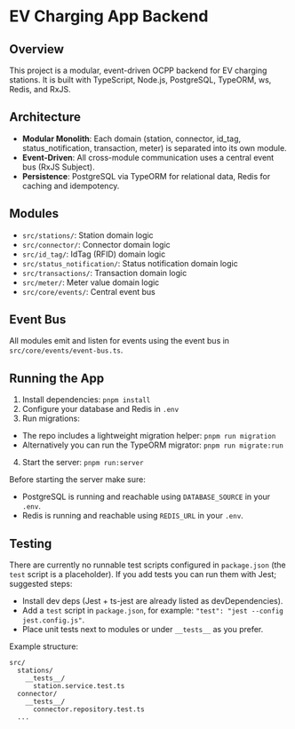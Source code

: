 # EV Charging App Backend

## Overview
This project is a modular, event-driven OCPP backend for EV charging stations. It is built with TypeScript, Node.js, PostgreSQL, TypeORM, ws, Redis, and RxJS.

## Architecture
- **Modular Monolith**: Each domain (station, connector, id_tag, status_notification, transaction, meter) is separated into its own module.
- **Event-Driven**: All cross-module communication uses a central event bus (RxJS Subject).
- **Persistence**: PostgreSQL via TypeORM for relational data, Redis for caching and idempotency.

## Modules
- `src/stations/`: Station domain logic
- `src/connector/`: Connector domain logic
- `src/id_tag/`: IdTag (RFID) domain logic
- `src/status_notification/`: Status notification domain logic
- `src/transactions/`: Transaction domain logic
- `src/meter/`: Meter value domain logic
- `src/core/events/`: Central event bus

## Event Bus
All modules emit and listen for events using the event bus in `src/core/events/event-bus.ts`.

## Running the App
1. Install dependencies: `pnpm install`
2. Configure your database and Redis in `.env`
3. Run migrations:
  - The repo includes a lightweight migration helper: `pnpm run migration`
  - Alternatively you can run the TypeORM migrator: `pnpm run migrate:run`
4. Start the server: `pnpm run:server`

Before starting the server make sure:
- PostgreSQL is running and reachable using `DATABASE_SOURCE` in your `.env`.
- Redis is running and reachable using `REDIS_URL` in your `.env`.

## Testing
There are currently no runnable test scripts configured in `package.json` (the `test` script is a placeholder). If you add tests you can run them with Jest; suggested steps:

- Install dev deps (Jest + ts-jest are already listed as devDependencies).
- Add a `test` script in `package.json`, for example: `"test": "jest --config jest.config.js"`.
- Place unit tests next to modules or under `__tests__` as you prefer.

Example structure:

```
src/
  stations/
    __tests__/
      station.service.test.ts
  connector/
    __tests__/
      connector.repository.test.ts
  ...
```

